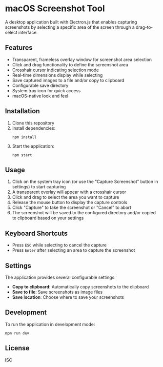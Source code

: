 # macOS Screenshot Tool

A desktop application built with Electron.js that enables capturing screenshots by selecting a specific area of the screen through a drag-to-select interface.

## Features

- Transparent, frameless overlay window for screenshot area selection
- Click and drag functionality to define the screenshot area
- Crosshair cursor indicating selection mode
- Real-time dimensions display while selecting
- Save captured images to a file and/or copy to clipboard
- Configurable save directory
- System tray icon for quick access
- macOS-native look and feel

## Installation

1. Clone this repository
2. Install dependencies:
   ```
   npm install
   ```
3. Start the application:
   ```
   npm start
   ```

## Usage

1. Click on the system tray icon (or use the "Capture Screenshot" button in settings) to start capturing
2. A transparent overlay will appear with a crosshair cursor
3. Click and drag to select the area you want to capture
4. Release the mouse button to display the capture controls
5. Click "Capture" to take the screenshot or "Cancel" to abort
6. The screenshot will be saved to the configured directory and/or copied to clipboard based on your settings

## Keyboard Shortcuts

- Press `ESC` while selecting to cancel the capture
- Press `Enter` after selecting an area to capture the screenshot

## Settings

The application provides several configurable settings:

- **Copy to clipboard**: Automatically copy screenshots to the clipboard
- **Save to file**: Save screenshots as image files
- **Save location**: Choose where to save your screenshots

## Development

To run the application in development mode:

```
npm run dev
```

## License

ISC 